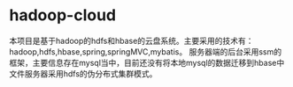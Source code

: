 # hadoop-cloud
本项目是基于hadoop的hdfs和hbase的云盘系统。主要采用的技术有：hadoop,hdfs,hbase,spring,springMVC,mybatis。
服务器端的后台采用ssm的框架，主要信息存在mysql当中，目前还没有将本地mysql的数据迁移到hbase中
文件服务器采用hdfs的伪分布式集群模式。


